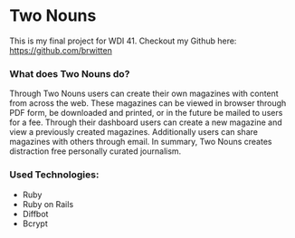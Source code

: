 # Two Nouns

This is my final project for WDI 41.
Checkout my Github here: https://github.com/brwitten

### What does Two Nouns do?
Through Two Nouns users can create their own magazines with content from across the web. These magazines can be viewed in browser through PDF form, be downloaded and printed, or in the future be mailed to users for a fee. Through their dashboard users can create a new magazine and view a previously created magazines. Additionally users can share magazines with others through email. In summary, Two Nouns creates distraction free personally curated journalism.

### Used Technologies:
* Ruby
* Ruby on Rails
* Diffbot
* Bcrypt
